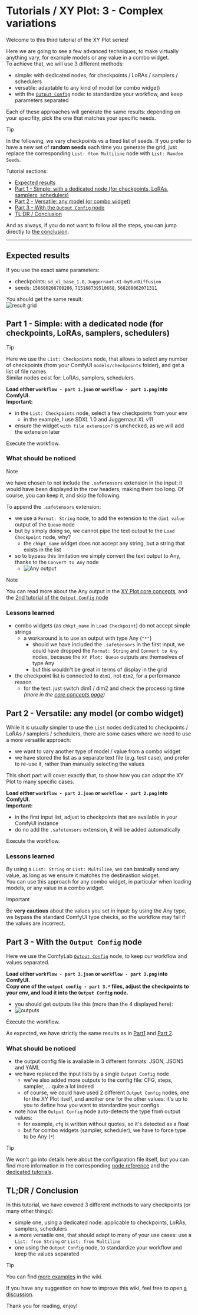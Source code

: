 # Tutorials / XY Plot: 3 - Complex variations

Welcome to this third tutorial of the XY Plot series!

Here we are going to see a few advanced techniques, to make virtually anything vary, for example models or any value in a combo widget.\
To achieve that, we will use 3 different methods:

- simple: with dedicated nodes, for checkpoints / LoRAs / samplers / schedulers
- versatile: adaptable to any kind of model (or combo widget)
- with the [`Output Config`](../../Output%20Config/) node: to standardize your workflow, and keep parameters separated

Each of these approaches will generate the same results: depending on your specifity, pick the one that matches your specific needs.

> [!TIP]
> In the following, we vary checkpoints vs a fixed list of seeds.
> If you prefer to have a new set of **random seeds** each time you generate the grid, just replace the corresponding `List: ftom Multiline` node with `List: Random Seeds`.

Tutorial sections:

- [Expected results](#expected-results)
- [Part 1 - Simple: with a dedicated node (for checkpoints, LoRAs, samplers, schedulers)](#part-1---simple-with-a-dedicated-node-for-checkpoints-loras-samplers-schedulers)
- [Part 2 - Versatile: any model (or combo widget)](#part-2---versatile-any-model-or-combo-widget)
- [Part 3 - With the `Output Config` node](#part-3---with-the-output-config-node)
- [TL;DR / Conclusion](#tldr--conclusion)

And as always, if you do not want to follow all the steps, you can jump directly to [the conclusion](#tldr--conclusion).

---

## Expected results

If you use the exact same parameters:

- checkpoints: `sd_xl_base_1.0`, `Juggernaut-XI-byRunDiffusion`
- seeds: `156680208700286`, `715168739510668`, `568208062071311`

You should get the same result:\
![result grid](./details/result%20.jpg)

## Part 1 - Simple: with a dedicated node (for checkpoints, LoRAs, samplers, schedulers)

> [!TIP]
> Here we use the `List: Checkpoints` node, that allows to select any number of checkpoints (from your ComfyUI `models/checkpoints` folder), and get a list of file names.\
> Similar nodes exist for: LoRAs, samplers, schedulers.

**Load either `workflow - part 1.json` or `workflow - part 1.png` into ComfyUI.**\
**Important:**

- in the `List: Checkpoints` node, select a few checkpoints from your env
  - in the example, I use SDXL 1.0 and Juggernaut XL v11
- ensure the widget `with file extension?` is unchecked, as we will add the extension later

Execute the workflow.

### What should be noticed

> [!NOTE]
> we have chosen to not include the `.safetensors` extension in the input: it would have been displayed in the row headers, making them too long. Of course, you can keep it, and skip the following.

To append the `.safetensors` extension:

- we use a `Format: String` node, to add the extension to the `dim1 value` output of the `Queue` node
- but by simply doing so, we cannot pipe the text output to the `Load Checkpoint` node, why?
  - the `chkpt_name` widget does not accept any string, but a string that exists in the list
- so to bypass this limitation we simply convert the text output to Any, thanks to the `Convert to Any` node
  - ![Any output](./details/detail%20-%20part%201-%20any.jpg)

> [!NOTE]
> You can read more about the Any output in the [XY Plot core concepts](../../../node%20reference/xy%20plot/0%20-%20core%20concepts.md), and the [2nd tutorial of the `Output Config` node](../../Output%20Config/2%20-%20more%20options/)

### Lessons learned

- combo widgets (as `chkpt_name` in `Load Checkpoint`) do not accept simple strings
  - a workaround is to use an output with type Any (`"*"`)
    - should we have included the `.safetensors` in the first input, we could have dropped the `Format: String` and `Convert to Any` nodes, because the `XY Plot: Queue` outputs are themselves of type Any
    - but this wouldn't be great in terms of display in the grid
- the checkpoint list is connected to `dim1`, not `dim2`, for a performance reason
  - for the test: just switch dim1 / dim2 and check the processing time _(more in the [core concepts page](../../../node%20reference/xy%20plot/0%20-%20core%20concepts.md))_

## Part 2 - Versatile: any model (or combo widget)

While it is usually simpler to use the `List` nodes dedicated to checkpoints / LoRAs / samplers / schedulers, there are some cases where we need to use a more versatile approach:

- we want to vary another type of model / value from a combo widget
- we have stored the list as a separate text file (e.g. test case), and prefer to re-use it, rather than manually selecting the values

This short part will cover exactly that, to show how you can adapt the XY Plot to many specific cases.

**Load either `workflow - part 2.json` or `workflow - part 2.png` into ComfyUI.**\
**Important:**

- in the first input list, adjust to checkpoints that are available in your ComfyUI instance
- do no add the `.safetensors` extension, it will be added automatically

Execute the workflow.

### Lessons learned

By using a `List: String` or `List: Multiline`, we can basically send any value, as long as we ensure it matches the destinastion widget.\
You can use this approach for any combo widget, in particular when loading models, or any value in a combo widget.

> [!IMPORTANT]
> Be **very cautious** about the values you set in input: by using the Any type, we bypass the standard ComfyUI type checks, so the workflow may fail if the values are incorrect.

## Part 3 - With the `Output Config` node

Here we use the ComfyLab [`Output Config`](../../../node%20reference/output%20config.md) node, to keep our workflow and values separated.

**Load either `workflow - part 3.json` or `workflow - part 3.png` into ComfyUI.**\
**Copy one of the `output config - part 3.*` files, adjust the checkpoints to your env, and load it into the `Output Config` node.**

- you should get outputs like this (more than the 4 displayed here):
- ![outputs](./details/detail%20-%20part%203%20-%20output%20config.jpg)

Execute the workflow.

As expected, we have strictly the same results as in [Part1](#part-1---simple-with-a-dedicated-node-for-checkpoints-loras-samplers-schedulers) and [Part 2](#part-2---versatile-any-model-or-combo-widget).

### What should be noticed

- the output config file is available in 3 different formats: JSON, JSON5 and YAML
- we have replaced the input lists by a single `Output Config` node
  - we've also added more outputs to the config file: CFG, steps, sampler, ... quite a lot indeed
  - of course, we could have used 2 different `Output Config` nodes, one for the XY Plot itself, and another one for the other values: it's up to you to define how you want to standardize your configs
- note how the `Output Config` node auto-detects the type from output values:
  - for example, `cfg` is written without quotes, so it's detected as a float
  - but for combo widgets (sampler, scheduler), we have to force type to be Any (`*`)

> [!TIP]
> We won't go into details here about the configuration file itself, but you can find more information in the corresponding [node reference](../../../node%20reference/output%20config.md) and the [dedicated tutorials](../../../tutorials/Output%20Config/).

## TL;DR / Conclusion

In this tutorial, we have covered 3 different methods to vary checkpoints (or many other things):

- simple one, using a dedicated node: applicable to checkpoints, LoRAs, samplers, schedulers
- a more versatile one, that should adapt to many of your use cases: use a `List: from String` or `List: from Multiline`
- one using the `Output Config` node, to standardize your workflow and keep the values separated

> [!TIP]
> You can find [more examples](../../../examples/) in the wiki.

If you have any suggestion on how to improve this wiki, feel free to open [a discussion](https://github.com/bugltd/ComfyLab-Pack/discussions).

Thank you for reading, enjoy!
